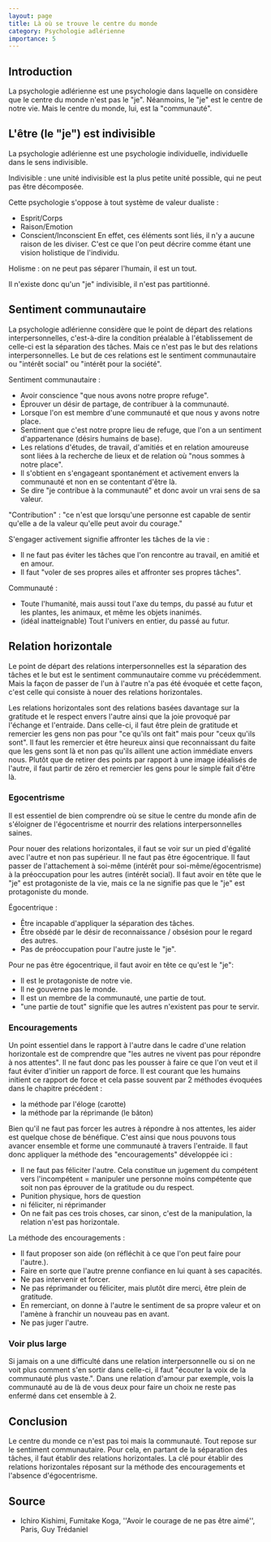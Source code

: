 ```yaml
---
layout: page
title: Là où se trouve le centre du monde
category: Psychologie adlérienne
importance: 5
---
```


## Introduction
La psychologie adlérienne est une psychologie dans laquelle on considère que le centre du monde n'est pas le "je". Néanmoins, le "je" est le centre de notre vie. Mais le centre du monde, lui, est la "communauté". 

## L'être (le "je") est indivisible
La psychologie adlérienne est une psychologie individuelle, individuelle dans le sens indivisible.

Indivisible : une unité indivisible est la plus petite unité possible, qui ne peut pas être décomposée.

Cette psychologie s'oppose à tout système de valeur dualiste :
- Esprit/Corps
- Raison/Emotion
- Conscient/Inconscient
En effet, ces éléments sont liés, il n'y a aucune raison de les diviser. C'est ce que l'on peut décrire comme étant une vision holistique de l'individu.

Holisme : on ne peut pas séparer l'humain, il est un tout.

Il n'existe donc qu'un "je" indivisible, il n'est pas partitionné.

## Sentiment communautaire
La psychologie adlérienne considère que le point de départ des relations interpersonnelles, c'est-à-dire la condition préalable à l'établissement de celle-ci est la séparation des tâches.
Mais ce n'est pas le but des relations interpersonnelles. Le but de ces relations est le sentiment communautaire ou "intérêt social" ou "intérêt pour la société".

Sentiment communautaire :
- Avoir conscience "que nous avons notre propre refuge".
- Éprouver un désir de partage, de contribuer à la communauté.
- Lorsque l'on est membre d'une communauté et que nous y avons notre place.
- Sentiment que c'est notre propre lieu de refuge, que l'on a un sentiment d'appartenance (désirs humains de base).
- Les relations d'études, de travail, d'amitiés et en relation amoureuse sont liées à la recherche de lieux et de relation où "nous sommes à notre place".
- Il s'obtient en s'engageant spontanément et activement envers la communauté et non en se contentant d'être là.
- Se dire "je contribue à la communauté" et donc avoir un vrai sens de sa valeur.

"Contribution" : "ce n'est que lorsqu'une personne est capable de sentir qu'elle a de la valeur qu'elle peut avoir du courage."

S'engager activement signifie affronter les tâches de la vie :
- Il ne faut pas éviter les tâches que l'on rencontre au travail, en amitié et en amour.
- Il faut "voler de ses propres ailes et affronter ses propres tâches".

Communauté :
- Toute l'humanité, mais aussi tout l'axe du temps, du passé au futur et les plantes, les animaux, et même les objets inanimés.
- (idéal inatteignable) Tout l'univers en entier, du passé au futur.


## Relation horizontale
Le point de départ des relations interpersonnelles est la séparation des tâches et le but est le sentiment communautaire comme vu précédemment. Mais la façon de passer de l'un à l'autre n'a pas été évoquée et cette façon, c'est celle qui consiste à nouer des relations horizontales.

Les relations horizontales sont des relations basées davantage sur la gratitude et le respect envers l'autre ainsi que la joie provoqué par l'échange et l'entraide. Dans celle-ci, il faut être plein de gratitude et remercier les gens non pas pour "ce qu'ils ont fait" mais pour "ceux qu'ils sont". Il faut les remercier et être heureux ainsi que reconnaissant du faite que les gens sont là et non pas qu'ils aillent une action immédiate envers nous. Plutôt que de retirer des points par rapport à une image idéalisés de l'autre, il faut partir de zéro et remercier les gens pour le simple fait d'être là.

### Egocentrisme
Il est essentiel de bien comprendre où se situe le centre du monde afin de s'éloigner de l'égocentrisme et nourrir des relations interpersonnelles saines.

Pour nouer des relations horizontales, il faut se voir sur un pied d'égalité avec l'autre et non pas supérieur. Il ne faut pas être égocentrique. Il faut passer de l'attachement à soi-même (intérêt pour soi-même/égocentrisme) à la préoccupation pour les autres (intérêt social). Il faut avoir en tête que le "je" est protagoniste de la vie, mais ce la ne signifie pas que le "je" est protagoniste du monde.

Égocentrique :
- Être incapable d'appliquer la séparation des tâches.
- Être obsédé par le désir de reconnaissance / obsésion pour le regard des autres.
- Pas de préoccupation pour l'autre juste le "je".

Pour ne pas être égocentrique, il faut avoir en tête ce qu'est le "je":
- Il est le protagoniste de notre vie.
- Il ne gouverne pas le monde.
- Il est un membre de la communauté, une partie de tout.
- "une partie de tout" signifie que les autres n'existent pas pour te servir.

### Encouragements
Un point essentiel dans le rapport à l'autre dans le cadre d'une relation horizontale est de comprendre que "les autres ne vivent pas pour répondre à nos attentes". Il ne faut donc pas les pousser à faire ce que l'on veut et il faut éviter d'initier un rapport de force. Il est courant que les humains initient ce rapport de force et cela passe souvent par 2 méthodes évoquées dans le chapitre précédent :
- la méthode par l'éloge (carotte)
- la méthode par la réprimande (le bâton)

Bien qu'il ne faut pas forcer les autres à répondre à nos attentes, les aider est quelque chose de bénéfique. C'est ainsi que nous pouvons tous avancer ensemble et forme une communauté à travers l'entraide. Il faut donc appliquer la méthode des "encouragements" développée ici :
- Il ne faut pas féliciter l'autre. Cela constitue un jugement du compétent vers l'incompétent = manipuler une personne moins compétente que soit non pas éprouver de la gratitude ou du respect.
- Punition physique, hors de question
- ni féliciter, ni réprimander
- On ne fait pas ces trois choses, car sinon, c'est de la manipulation, la relation n'est pas horizontale.


La méthode des encouragements :
- Il faut proposer son aide (on réfléchit à ce que l'on peut faire pour l'autre.).
- Faire en sorte que l'autre prenne confiance en lui quant à ses capacités.
- Ne pas intervenir et forcer.
- Ne pas réprimander ou féliciter, mais plutôt dire merci, être plein de gratitude.
- En remerciant, on donne à l'autre le sentiment de sa propre valeur et on l'amène à franchir un nouveau pas en avant.
- Ne pas juger l'autre.

### Voir plus large

Si jamais on a une difficulté dans une relation interpersonnelle ou si on ne voit plus comment s'en sortir dans celle-ci, il faut "écouter la voix de la communauté plus vaste.".
Dans une relation d'amour par exemple, vois la communauté au de là de vous deux pour faire un choix ne reste pas enfermé dans cet ensemble à 2.

## Conclusion
Le centre du monde ce n'est pas toi mais la communauté. Tout repose sur le sentiment communautaire. Pour cela, en partant de la séparation des tâches, il faut établir des relations horizontales. La clé pour établir des relations horizontales réposant sur la méthode des encouragements et l'absence d'égocentrisme.

## Source
- Ichiro Kishimi, Fumitake Koga, ''Avoir le courage de ne pas être aimé'', Paris, Guy Trédaniel
